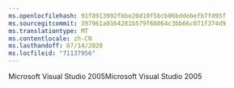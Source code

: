 ```yaml
---
ms.openlocfilehash: 91f8913992fbbe20d10f5bcb06bddebefb7fd95f
ms.sourcegitcommit: 397961a0164281b579f68064c3bb66c071f374d9
ms.translationtype: MT
ms.contentlocale: zh-CN
ms.lasthandoff: 07/14/2020
ms.locfileid: "71137956"
---
```

<span data-ttu-id="910e3-101">Microsoft Visual Studio 2005</span><span class="sxs-lookup"><span data-stu-id="910e3-101">Microsoft Visual Studio 2005</span></span>
